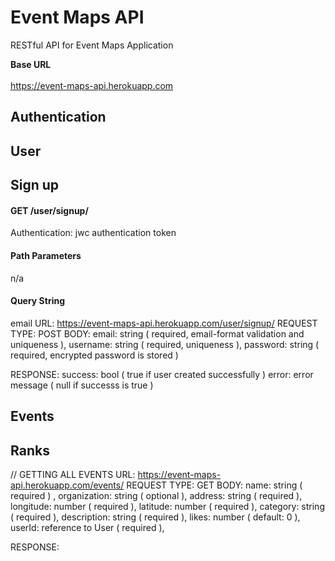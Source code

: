 # Event Maps API
RESTful API for Event Maps Application

__Base URL__ 
<br/>
<br/>
https://event-maps-api.herokuapp.com
<br/>

## Authentication

## User 
## Sign up
#### GET /user/signup/
Authentication: jwc authentication token

#### Path Parameters
n/a <br/>

#### Query String

email 
URL: https://event-maps-api.herokuapp.com/user/signup/
REQUEST TYPE: POST
BODY: 
  email: string ( required, email-format validation and uniqueness ),
  username: string ( required, uniqueness ),
  password: string ( required, encrypted password is stored )
  
RESPONSE: 
  success: bool ( true if user created successfully )
  error: error message ( null if successs is true ) 
## Events


## Ranks


// GETTING ALL EVENTS
URL: https://event-maps-api.herokuapp.com/events/
REQUEST TYPE: GET
BODY: 
  name: string ( required ) ,
  organization: string ( optional ),
  address: string ( required ),
  longitude: number ( required ),
  latitude: number ( required ),
  category: string ( required ),
  description: string ( required ),
  likes: number ( default: 0 ),
  userId: reference to User ( required ),
  
  RESPONSE: 
  
  
  
  

